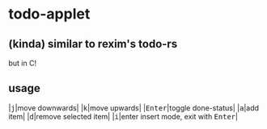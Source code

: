 # todo-applet
## (kinda) similar to rexim's todo-rs

but in C!

## usage
|<kbd>j</kbd>|move downwards|
|<kbd>k</kbd>|move upwards|
|<kbd>Enter</kbd>|toggle done-status|
|<kbd>a</kbd>|add item|
|<kbd>d</kbd>|remove selected item|
|<kbd>i</kbd>|enter insert mode, exit with <kbd>Enter</kbd>|
